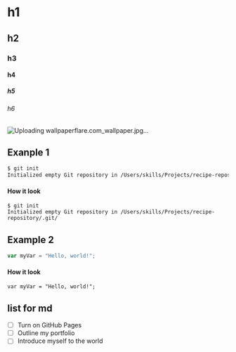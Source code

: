 # h1 

## h2

### h3

#### h4 

##### h5 

###### h6 

![Uploading wallpaperflare.com_wallpaper.jpg…]()

## Exanple 1

```sh
$ git init
Initialized empty Git repository in /Users/skills/Projects/recipe-repository/.git/
```

#### How it look

```
$ git init
Initialized empty Git repository in /Users/skills/Projects/recipe-repository/.git/
```

## Example 2 

```js
var myVar = "Hello, world!";
```

#### How it look 

```
var myVar = "Hello, world!";
```

## list for md 

- [ ] Turn on GitHub Pages
- [ ] Outline my portfolio
- [ ] Introduce myself to the world
